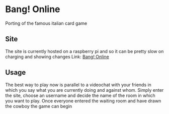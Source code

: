 # Bang! Online
Porting of the famous italian card game 
## Site
The site is currently hosted on a raspberry pi and so it can be pretty slow on charging and showing changes
Link: [Bang! Online](https://www.google.com)
## Usage
The best way to play now is parallel to a videochat with your friends in which you say what you are currently doing and against whom.
Simply enter the site, choose an username and decide the name of the room in which you want to play.
Once everyone entered the waiting room and have drawn the cowboy the game can begin
